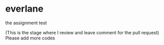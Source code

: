 # everlane
the assignment
test

(This is the stage where I review and leave comment for the pull request)
Please add more codes

